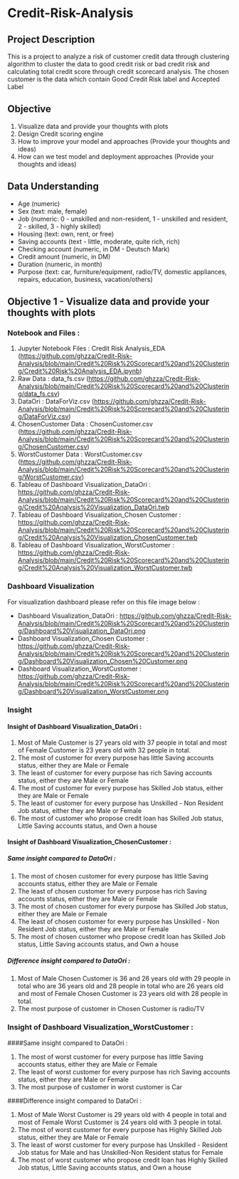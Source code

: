 # Credit-Risk-Analysis

## Project Description

This is a project to analyze a risk of customer credit data through clustering algorithm to cluster the data to good credit risk or bad credit risk and calculating total credit score through credit scorecard analysis. The chosen customer is the data which contain Good Credit Risk label and Accepted Label

## Objective

1. Visualize data and provide your thoughts with plots
2. Design Credit scoring engine
3. How to improve your model and approaches (Provide your thoughts and ideas)
4. How can we test model and deployment approaches (Provide your thoughts and ideas)


## Data Understanding

- Age (numeric)
- Sex (text: male, female)
- Job (numeric: 0 - unskilled and non-resident, 1 - unskilled and resident, 2 - skilled, 3 - highly skilled)
- Housing (text: own, rent, or free)
- Saving accounts (text - little, moderate, quite rich, rich)
- Checking account (numeric, in DM - Deutsch Mark)
- Credit amount (numeric, in DM)
- Duration (numeric, in month)
- Purpose (text: car, furniture/equipment, radio/TV, domestic appliances, repairs, education, business, vacation/others)

## Objective 1 - Visualize data and provide your thoughts with plots
### Notebook and Files :
1. Jupyter Notebook Files : Credit Risk Analysis_EDA (https://github.com/ghzza/Credit-Risk-Analysis/blob/main/Credit%20Risk%20Scorecard%20and%20Clustering/Credit%20Risk%20Analysis_EDA.ipynb)
2. Raw Data : data_fs.csv (https://github.com/ghzza/Credit-Risk-Analysis/blob/main/Credit%20Risk%20Scorecard%20and%20Clustering/data_fs.csv)
3. DataOri : DataForViz.csv (https://github.com/ghzza/Credit-Risk-Analysis/blob/main/Credit%20Risk%20Scorecard%20and%20Clustering/DataForViz.csv)
4. ChosenCustomer Data : ChosenCustomer.csv (https://github.com/ghzza/Credit-Risk-Analysis/blob/main/Credit%20Risk%20Scorecard%20and%20Clustering/ChosenCustomer.csv)
5. WorstCustomer Data : WorstCustomer.csv (https://github.com/ghzza/Credit-Risk-Analysis/blob/main/Credit%20Risk%20Scorecard%20and%20Clustering/WorstCustomer.csv)
6. Tableau of Dashboard Visualization_DataOri : https://github.com/ghzza/Credit-Risk-Analysis/blob/main/Credit%20Risk%20Scorecard%20and%20Clustering/Credit%20Analysis%20Visualization_DataOri.twb
7. Tableau of Dashboard Visualization_Chosen Customer : https://github.com/ghzza/Credit-Risk-Analysis/blob/main/Credit%20Risk%20Scorecard%20and%20Clustering/Credit%20Analysis%20Visualization_ChosenCustomer.twb
8. Tableau of Dashboard Visualization_WorstCustomer : https://github.com/ghzza/Credit-Risk-Analysis/blob/main/Credit%20Risk%20Scorecard%20and%20Clustering/Credit%20Analysis%20Visualization_WorstCustomer.twb

### Dashboard Visualization

For visualization dashboard please refer on this file image below : 
- Dashboard Visualization_DataOri : https://github.com/ghzza/Credit-Risk-Analysis/blob/main/Credit%20Risk%20Scorecard%20and%20Clustering/Dashboard%20Visualization_DataOri.png
- Dashboard Visualization_Chosen Customer : https://github.com/ghzza/Credit-Risk-Analysis/blob/main/Credit%20Risk%20Scorecard%20and%20Clustering/Dashboard%20Visualization_Chosen%20Customer.png
- Dashboard Visualization_WorstCustomer : https://github.com/ghzza/Credit-Risk-Analysis/blob/main/Credit%20Risk%20Scorecard%20and%20Clustering/Dashboard%20Visualization_WorstCustomer.png

### Insight
#### Insight of Dashboard Visualization_DataOri : 
1. Most of Male Customer is 27 years old with 37 people in total and most of Female Customer is 23 years old with 32 people in total.
2. The most of customer for every purpose has little Saving accounts status, either they are Male or Female
3. The least of customer for every purpose has rich Saving accounts status, either they are Male or Female
4. The most of customer for every purpose has Skilled Job status, either they are Male or Female
5. The least of customer for every purpose has Unskilled - Non Resident Job status, either they are Male or Female
6. The most of customer who propose credit loan has Skilled Job status, Little Saving accounts status, and Own a house

#### Insight of Dashboard Visualization_ChosenCustomer :
##### Same insight compared to DataOri :

1. The most of chosen customer for every purpose has little Saving accounts status, either they are Male or Female
2. The least of chosen customer for every purpose has rich Saving accounts status, either they are Male or Female
3. The most of chosen customer for every purpose has Skilled Job status, either they are Male or Female
4. The least of chosen customer for every purpose has Unskilled - Non Resident Job status, either they are Male or Female
5. The most of chosen customer who propose credit loan has Skilled Job status, Little Saving accounts status, and Own a house

##### Difference insight compared to DataOri  : 

1. Most of Male Chosen Customer is 36 and 26 years old with 29 people in total who are 36 years old and 28 people in total who are 26 years old and most of Female Chosen Customer is 23 years old with 28 people in total.
2. The most purpose of customer in Chosen Customer is radio/TV

### Insight of Dashboard Visualization_WorstCustomer :
####Same insight compared to DataOri :

1. The most of worst customer for every purpose has little Saving accounts status, either they are Male or Female
2. The least of worst customer for every purpose has rich Saving accounts status, either they are Male or Female
3. The most purpose of customer in worst customer is Car

####Difference insight compared to DataOri  :

1. Most of Male Worst Customer is 29 years old with 4 people in total and most of Female Worst Customer is 24 years old with 3 people in total.
2. The most of worst customer for every purpose has Highly Skilled Job status, either they are Male or Female
3. The least of worst customer for every purpose has Unskilled - Resident Job status for Male and has Unskilled-Non Resident status for Female
4. The most of worst customer who propose credit loan has Highly Skilled Job status, Little Saving accounts status, and Own a house


